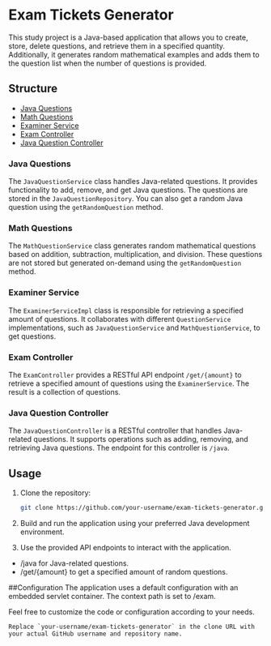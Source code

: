 # Exam Tickets Generator

This study project is a Java-based application that allows you to create, store, delete questions, and retrieve them in a specified quantity. Additionally, it generates random mathematical examples and adds them to the question list when the number of questions is provided.

## Structure
- [Java Questions](#java-questions)
- [Math Questions](#math-questions)
- [Examiner Service](#examiner-service)
- [Exam Controller](#exam-controller)
- [Java Question Controller](#java-question-controller)

### Java Questions

The `JavaQuestionService` class handles Java-related questions. It provides functionality to add, remove, and get Java questions. The questions are stored in the `JavaQuestionRepository`. You can also get a random Java question using the `getRandomQuestion` method.

### Math Questions

The `MathQuestionService` class generates random mathematical questions based on addition, subtraction, multiplication, and division. These questions are not stored but generated on-demand using the `getRandomQuestion` method.

### Examiner Service

The `ExaminerServiceImpl` class is responsible for retrieving a specified amount of questions. It collaborates with different `QuestionService` implementations, such as `JavaQuestionService` and `MathQuestionService`, to get questions.

### Exam Controller

The `ExamController` provides a RESTful API endpoint `/get/{amount}` to retrieve a specified amount of questions using the `ExaminerService`. The result is a collection of questions.

### Java Question Controller

The `JavaQuestionController` is a RESTful controller that handles Java-related questions. It supports operations such as adding, removing, and retrieving Java questions. The endpoint for this controller is `/java`.

## Usage

1. Clone the repository:

   ```bash
   git clone https://github.com/your-username/exam-tickets-generator.git
   ```
2. Build and run the application using your preferred Java development environment.

3. Use the provided API endpoints to interact with the application.

- /java for Java-related questions.
- /get/{amount} to get a specified amount of random questions.

##Configuration
The application uses a default configuration with an embedded servlet container. The context path is set to /exam.

Feel free to customize the code or configuration according to your needs. 

```
Replace `your-username/exam-tickets-generator` in the clone URL with your actual GitHub username and repository name.
```


